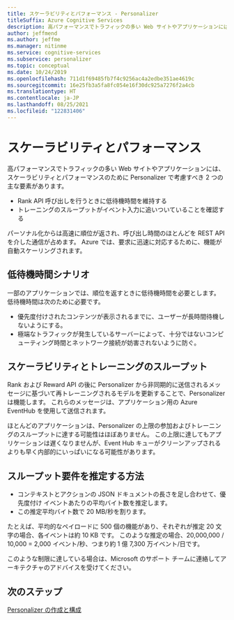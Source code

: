 ```yaml
---
title: スケーラビリティとパフォーマンス - Personalizer
titleSuffix: Azure Cognitive Services
description: 高パフォーマンスでトラフィックの多い Web サイトやアプリケーションには、スケーラビリティとパフォーマンスのために Personalizer で考慮すべき 2 つの主な要素があります。それは、待機時間とトレーニングのスループットです。
author: jeffmend
ms.author: jeffme
ms.manager: nitinme
ms.service: cognitive-services
ms.subservice: personalizer
ms.topic: conceptual
ms.date: 10/24/2019
ms.openlocfilehash: 711d1f69485fb7f4c9256ac4a2edbe351ae4619c
ms.sourcegitcommit: 16e25fb3a5fa8fc054e16f30dc925a7276f2a4cb
ms.translationtype: HT
ms.contentlocale: ja-JP
ms.lasthandoff: 08/25/2021
ms.locfileid: "122831406"
---
```

# <a name="scalability-and-performance"></a>スケーラビリティとパフォーマンス

高パフォーマンスでトラフィックの多い Web サイトやアプリケーションには、スケーラビリティとパフォーマンスのために Personalizer で考慮すべき 2 つの主な要素があります。

* Rank API 呼び出しを行うときに低待機時間を維持する
* トレーニングのスループットがイベント入力に追いついていることを確認する

パーソナル化からは高速に順位が返され、呼び出し時間のほとんどを REST API を介した通信が占めます。 Azure では、要求に迅速に対応するために、機能が自動スケーリングされます。

##  <a name="low-latency-scenarios"></a>低待機時間シナリオ

一部のアプリケーションでは、順位を返すときに低待機時間を必要とします。 低待機時間は次のために必要です。

* 優先度付けされたコンテンツが表示されるまでに、ユーザーが長時間待機しないようにする。
* 極端なトラフィックが発生しているサーバーによって、十分ではないコンピューティング時間とネットワーク接続が妨害されないように防ぐ。


## <a name="scalability-and-training-throughput"></a>スケーラビリティとトレーニングのスループット

Rank および Reward API の後に Personalizer から非同期的に送信されるメッセージに基づいて再トレーニングされるモデルを更新することで、Personalizer は機能します。 これらのメッセージは、アプリケーション用の Azure EventHub を使用して送信されます。

 ほとんどのアプリケーションは、Personalizer の上限の参加およびトレーニングのスループットに達する可能性はほぼありません。 この上限に達してもアプリケーションは遅くなりませんが、Event Hub キューがクリーンアップされるよりも早く内部的にいっぱいになる可能性があります。

## <a name="how-to-estimate-your-throughput-requirements"></a>スループット要件を推定する方法

* コンテキストとアクションの JSON ドキュメントの長さを足し合わせて、優先度付け イベントあたりの平均バイト数を推定します。
* この推定平均バイト数で 20 MB/秒を割ります。

たとえば、平均的なペイロードに 500 個の機能があり、それぞれが推定 20 文字の場合、各イベントは約 10 KB です。 このような推定の場合、20,000,000 / 10,000 = 2,000 イベント/秒、つまり約 1 億 7,300 万イベント/日です。 

このような制限に達している場合は、Microsoft のサポート チームに連絡してアーキテクチャのアドバイスを受けてください。

## <a name="next-steps"></a>次のステップ

[Personalizer の作成と構成](how-to-settings.md)